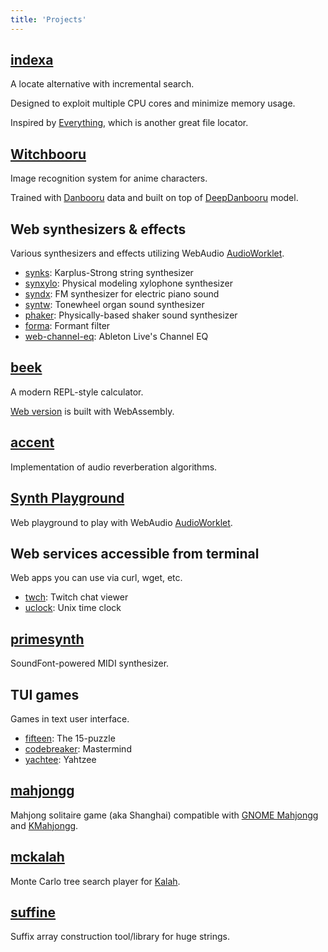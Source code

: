```yaml
---
title: 'Projects'
---
```


## [indexa](https://github.com/mosmeh/indexa)

A locate alternative with incremental search.

Designed to exploit multiple CPU cores and minimize memory usage.

Inspired by [Everything](https://www.voidtools.com/), which is another great file locator.

## [Witchbooru](https://mosmeh.github.io/witchbooru/)

Image recognition system for anime characters.

Trained with [Danbooru](https://danbooru.donmai.us/) data and built on top of [DeepDanbooru](https://github.com/KichangKim/DeepDanbooru) model.

## Web synthesizers & effects

Various synthesizers and effects utilizing WebAudio [AudioWorklet](https://developer.mozilla.org/en-US/docs/Web/API/AudioWorklet).

-   [synks](https://mosmeh.github.io/synks/): Karplus-Strong string synthesizer
-   [synxylo](https://mosmeh.github.io/synxylo/): Physical modeling xylophone synthesizer
-   [syndx](https://mosmeh.github.io/syndx/): FM synthesizer for electric piano sound
-   [syntw](https://mosmeh.github.io/syntw/): Tonewheel organ sound synthesizer
-   [phaker](https://mosmeh.github.io/phaker/): Physically-based shaker sound synthesizer
-   [forma](https://mosmeh.github.io/forma/): Formant filter
-   [web-channel-eq](https://mosmeh.github.io/web-channel-eq/): Ableton Live's Channel EQ

## [beek](https://github.com/mosmeh/beek)

A modern REPL-style calculator.

[Web version](https://mosmeh.github.io/beek/) is built with WebAssembly.

## [accent](https://github.com/mosmeh/accent)

Implementation of audio reverberation algorithms.

## [Synth Playground](https://mosmeh.github.io/synth-playground/)

Web playground to play with WebAudio [AudioWorklet](https://developer.mozilla.org/en-US/docs/Web/API/AudioWorklet).

## Web services accessible from terminal

Web apps you can use via curl, wget, etc.

-   [twch](https://github.com/mosmeh/twch): Twitch chat viewer
-   [uclock](https://github.com/mosmeh/uclock): Unix time clock

## [primesynth](https://github.com/mosmeh/primesynth)

SoundFont-powered MIDI synthesizer.

## TUI games

Games in text user interface.

-   [fifteen](https://github.com/mosmeh/fifteen): The 15-puzzle
-   [codebreaker](https://github.com/mosmeh/codebreaker): Mastermind
-   [yachtee](https://github.com/mosmeh/yachtee): Yahtzee

## [mahjongg](https://github.com/mosmeh/mahjongg)

Mahjong solitaire game (aka Shanghai) compatible with [GNOME Mahjongg](https://wiki.gnome.org/Apps/Mahjongg) and [KMahjongg](https://games.kde.org/games/kmahjongg/).

## [mckalah](https://github.com/mosmeh/mckalah)

Monte Carlo tree search player for [Kalah](https://en.wikipedia.org/wiki/Kalah).

## [suffine](https://github.com/mosmeh/suffine)

Suffix array construction tool/library for huge strings.
